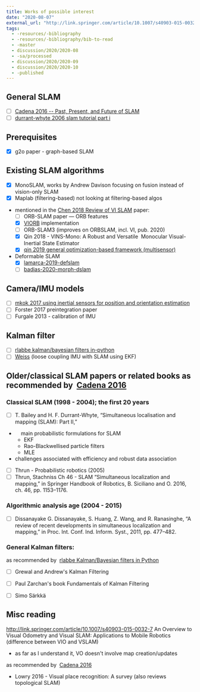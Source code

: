 ```yaml
---
title: Works of possible interest
date: "2020-08-07"
external_url: "http://link.springer.com/article/10.1007/s40903-015-0032-7"
tags:
  - -resources/-bibliography
  - -resources/-bibliography/bib-to-read
  - -master
  - discussion/2020/2020-08
  - -sa/processed
  - discussion/2020/2020-09
  - discussion/2020/2020-10
  - -published
---
```


## General SLAM
- [ ] [Cadena 2016 -- Past, Present, and Future of SLAM](studienarbeit/cadena-2016.md)
- [ ] [durrant-whyte 2006 slam tutorial part i](studienarbeit/durrant-whyte-2006-slam-tutorial-part-i.md)

## Prerequisites
- [x] g2o paper - graph-based SLAM

## Existing SLAM algorithms
- [x] MonoSLAM, works by Andrew Davison focusing on fusion instead of vision-only SLAM
- [x] Maplab (filtering-based) not looking at filtering-based algos

- mentioned in the [Chen 2018 Review of VI SLAM](bibliography/chen-2018-review.md) paper:
	- [ ] ORB-SLAM paper — ORB features
	- [x] [VIORB](bibliography/mur-artal-2017-vi-orb.md) implementation
	- [ ] ORB-SLAM3 (improves on ORBSLAM, incl. VI, pub. 2020)
	- [x] Qin 2018 - VINS-Mono: A Robust and Versatile  Monocular Visual-Inertial State Estimator
	- [x] [qin 2019 general optimization-based framework (multisensor)](studienarbeit/qin-2019-general-optimization-based-framework-(multisensor).md)

- Deformable SLAM
	- [x] [lamarca-2019-defslam](studienarbeit/lamarca-2020.md)
	- [ ] [badias-2020-morph-dslam](studienarbeit/badias-2020-morph-dslam.md)

## Camera/IMU models
- [ ] [mkok 2017 using inertial sensors for position and orientation estimation](studienarbeit/mkok-2017.md)
- [ ] Forster 2017 preintegration paper
- [ ] Furgale 2013 - calibration of IMU

## Kalman filter
- [ ] [rlabbe kalman/bayesian filters in-python](rlabbe-kalman_bayesian-filters-in-python.md)
- [ ] [Weiss](studienarbeit/weiss-phd-thesis.md) (loose coupling IMU with SLAM using EKF)

## Older/classical SLAM papers or related books as recommended by  [Cadena 2016](studienarbeit/cadena-2016.md)
### Classical SLAM (1998 - 2004); the first 20 years
- [ ] T. Bailey and H. F. Durrant-Whyte, “Simultaneous localisation and mapping (SLAM): Part II,”

*       main probabilistic formulations for SLAM
    *   EKF
    *   Rao-Blackwellised particle filters
    *   MLE
*   challenges associated with efficiency and robust data association

- [ ] Thrun - Probabilistic robotics (2005)
- [ ] Thrun, Stachniss Ch 46 - SLAM “Simultaneous localization and mapping,” in Springer Handbook of Robotics, B. Siciliano and O. 2016, ch. 46, pp. 1153–1176.

### Algorithmic analysis age (2004 - 2015)
- [ ] Dissanayake G. Dissanayake, S. Huang, Z. Wang, and R. Ranasinghe, “A review of recent developments in simultaneous localization and mapping,” in Proc. Int. Conf. Ind. Inform. Syst., 2011, pp. 477–482.

### General Kalman filters:
as recommended by  [rlabbe Kalman/Bayesian filters in Python](rlabbe-kalman_bayesian-filters-in-python.md)
- [ ] Grewal and Andrew's Kalman Filtering
- [ ] Paul Zarchan's book Fundamentals of Kalman Filtering

- [ ] Simo Särkkä

## Misc reading
<http://link.springer.com/article/10.1007/s40903-015-0032-7>
An Overview to Visual Odometry and Visual SLAM: Applications to Mobile Robotics (difference between VIO and VSLAM)
*   as far as I understand it, VO doesn't involve map creation/updates

as recommended by  [Cadena 2016](cadena-2016.md)
*   Lowry 2016 - Visual place recognition: A survey (also reviews topological SLAM)

